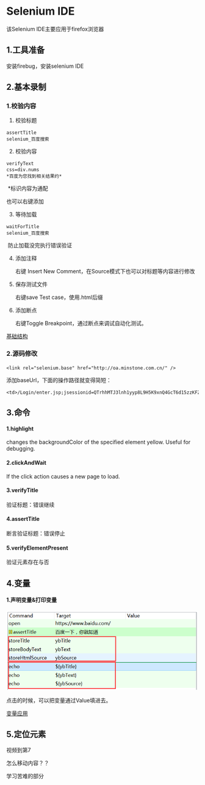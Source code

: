# Selenium IDE

该Selenium IDE主要应用于firefox浏览器  

## 1.工具准备

安装firebug，安装selenium IDE

## 2.基本录制   

### 1.校验内容    

1. 校验标题

```
assertTitle
selenium_百度搜索
```

2. 校验内容

```
verifyText
css=div.nums
*百度为您找到相关结果约*
```

​	*标识内容为通配    

也可以右键添加   

3. 等待加载

```
waitForTitle
selenium_百度搜索
```

​	防止加载没完执行错误验证    

4. 添加注释

   右键 Insert New Comment，在Source模式下也可以对标题等内容进行修改    

5. 保存测试文件

   右键save Test case，使用.html后缀    

6. 添加断点    

   右键Toggle Breakpoint，通过断点来调试自动化测试。    


[基础结构](../SourceCode/Hello.html)  

### 2.源码修改   

``<link rel="selenium.base" href="http://oa.minstone.com.cn/" />``

添加baseUrl，下面的操作路径就变得简短：

```
<td>/Login/enter.jsp;jsessionid=QTrhhMTJ3lnh1yyp8L9H5K9xnQ4GcT6d15zzKFZ5dKLb2t2KBTcw!1604708425</td>
```

## 3.命令   

#### 1.highlight   

changes the backgroundColor of the specified element yellow.  Useful for debugging.

#### 2.clickAndWait

If the click action causes a new page to load.

#### 3.verifyTitle   

验证标题：错误继续   

#### 4.assertTitle  

断言验证标题：错误停止

#### 5.verifyElementPresent   

验证元素存在与否    

## 4.变量   

#### 1.声明变量&打印变量   

![](../img/p01.png)   

点击的时候，可以把变量通过Value填进去。

[变量应用](../SourceCode/Variable.html)  

## 5.定位元素   



视频到第7
































怎么移动内容？？

学习苦难的部分



